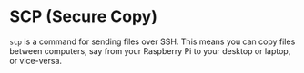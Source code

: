 # SCP (Secure Copy)

`scp` is a command for sending files over SSH. This means you can copy files between computers, say from your Raspberry Pi to your desktop or laptop, or vice-versa.
